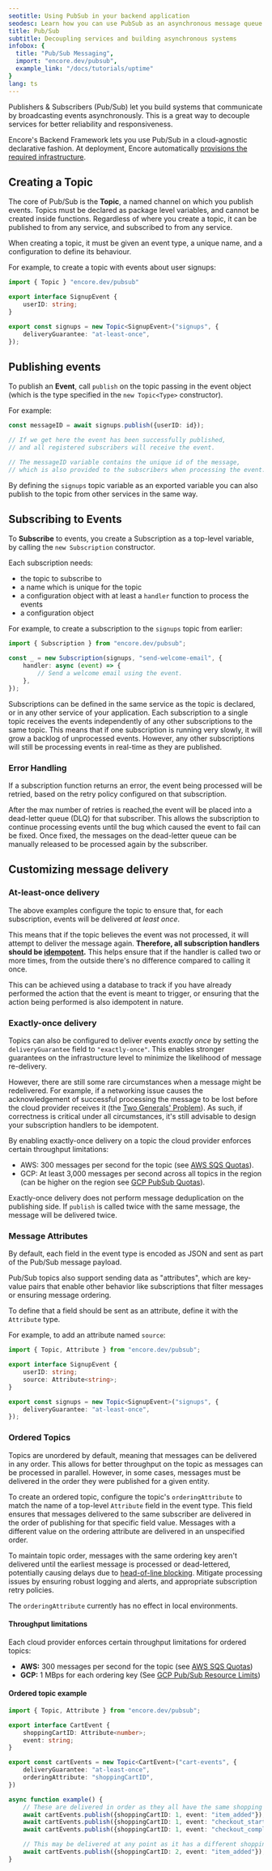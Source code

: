 ```yaml
---
seotitle: Using PubSub in your backend application
seodesc: Learn how you can use PubSub as an asynchronous message queue in your backend application, a great approach for decoupling services for better reliability.
title: Pub/Sub
subtitle: Decoupling services and building asynchronous systems
infobox: {
  title: "Pub/Sub Messaging",
  import: "encore.dev/pubsub",
  example_link: "/docs/tutorials/uptime"
}
lang: ts
---
```


Publishers & Subscribers (Pub/Sub) let you build systems that communicate by broadcasting events asynchronously. This is a great way to decouple services for better reliability and responsiveness.

Encore's Backend Framework lets you use Pub/Sub in a cloud-agnostic declarative fashion. At deployment, Encore automatically [provisions the required infrastructure](/docs/deploy/infra).

## Creating a Topic

The core of Pub/Sub is the **Topic**, a named channel on which you publish events.
Topics must be declared as package level variables, and cannot be created inside functions.
Regardless of where you create a topic, it can be published to from any service, and subscribed to from any service.

When creating a topic, it must be given an event type, a unique name, and a configuration to define its behaviour.

For example, to create a topic with events about user signups:

```ts
import { Topic } "encore.dev/pubsub"

export interface SignupEvent {
    userID: string;
}

export const signups = new Topic<SignupEvent>("signups", {
    deliveryGuarantee: "at-least-once",
});
```

## Publishing events

To publish an **Event**, call `publish` on the topic passing in the event object (which is the type specified in the `new Topic<Type>` constructor).

For example:

```ts
const messageID = await signups.publish({userID: id});

// If we get here the event has been successfully published,
// and all registered subscribers will receive the event.

// The messageID variable contains the unique id of the message,
// which is also provided to the subscribers when processing the event.
```

By defining the `signups` topic variable as an exported variable
you can also publish to the topic from other services in the same way.

## Subscribing to Events

To **Subscribe** to events, you create a Subscription as a top-level variable, by calling the
`new Subscription` constructor.

Each subscription needs:
- the topic to subscribe to
- a name which is unique for the topic
- a configuration object with at least a `handler` function to process the events
- a configuration object

For example, to create a subscription to the `signups` topic from earlier:

```ts
import { Subscription } from "encore.dev/pubsub";

const _ = new Subscription(signups, "send-welcome-email", {
    handler: async (event) => {
        // Send a welcome email using the event.
    },
});
```

Subscriptions can be defined in the same service as the topic is declared, or in any other service of your application. Each
subscription to a single topic receives the events independently of any other subscriptions to the same topic. This means
that if one subscription is running very slowly, it will grow a backlog of unprocessed events.
However, any other subscriptions will still be processing events in real-time as they are published.

### Error Handling

If a subscription function returns an error, the event being processed will be retried, based on the retry policy
configured on that subscription.

After the max number of retries is reached,the event will be placed into a dead-letter queue (DLQ) for that subscriber.
This allows the subscription to continue processing events until the bug which caused the event to fail can be fixed.
Once fixed, the messages on the dead-letter queue can be manually released to be processed again by the subscriber.

## Customizing message delivery

### At-least-once delivery

The above examples configure the topic to ensure that, for each subscription, events will be delivered _at least once_.

This means that if the topic believes the event was not processed, it will attempt to deliver the message again.
**Therefore, all subscription handlers should be [idempotent](https://en.wikipedia.org/wiki/Idempotence#Computer_science_meaning).** This helps ensure that if the handler is called two or more times, from the outside there's no difference compared to calling it once.

This can be achieved using a database to track if you have already performed the action that the event is meant to trigger,
or ensuring that the action being performed is also idempotent in nature.

### Exactly-once delivery

Topics can also be configured to deliver events _exactly once_ by setting the `deliveryGuarantee` field to
`"exactly-once"`. This enables stronger guarantees on the infrastructure level to minimize the likelihood of
message re-delivery.

However, there are still some rare circumstances when a message might be redelivered.  For example, if a networking issue
causes the acknowledgement of successful processing the message to be lost before the cloud provider receives it
(the [Two Generals' Problem](https://en.wikipedia.org/wiki/Two_Generals%27_Problem)).  As such, if correctness is critical
under all circumstances, it's still advisable to design your subscription handlers to be idempotent.

By enabling exactly-once delivery on a topic the cloud provider enforces certain throughput limitations:
- AWS: 300 messages per second for the topic (see [AWS SQS Quotas](https://docs.aws.amazon.com/AWSSimpleQueueService/latest/SQSDeveloperGuide/quotas-messages.html)).
- GCP: At least 3,000 messages per second across all topics in the region (can be higher on the region see [GCP PubSub Quotas](https://cloud.google.com/pubsub/quotas#quotas)).

<Callout type="important">

Exactly-once delivery does not perform message deduplication on the publishing side.
If `publish` is called twice with the same message, the message will be delivered twice.

</Callout>

### Message Attributes

By default, each field in the event type is encoded as JSON and sent as part of the Pub/Sub message payload.

Pub/Sub topics also support sending data as "attributes", which are key-value
pairs that enable other behavior like subscriptions that filter messages
or ensuring message ordering.

To define that a field should be sent as an attribute, define it with the `Attribute` type.

For example, to add an attribute named `source`:

```ts
import { Topic, Attribute } from "encore.dev/pubsub";

export interface SignupEvent {
    userID: string;
    source: Attribute<string>;
}

export const signups = new Topic<SignupEvent>("signups", {
    deliveryGuarantee: "at-least-once",
});
```

### Ordered Topics

Topics are unordered by default, meaning that messages can be delivered in any order. This allows for better throughput on the topic as messages can be processed in parallel. However, in some cases, messages must be delivered in the order they were published for a given entity.

To create an ordered topic, configure the topic's `orderingAttribute` to match the name of a top-level `Attribute` field in the event type. This field ensures that messages delivered to the same subscriber are delivered in the order of publishing for that specific field value. Messages with a different value on the ordering attribute are delivered in an unspecified order.

To maintain topic order, messages with the same ordering key aren't delivered until the earliest message is processed or dead-lettered, potentially causing delays due to [head-of-line blocking](https://en.wikipedia.org/wiki/Head-of-line_blocking). Mitigate processing issues by ensuring robust logging and alerts, and appropriate subscription retry policies.

<Callout type="info">

The `orderingAttribute` currently has no effect in local environments.

</Callout>

#### Throughput limitations

Each cloud provider enforces certain throughput limitations for ordered topics:
- **AWS:** 300 messages per second for the topic (see [AWS SQS Quotas](https://docs.aws.amazon.com/AWSSimpleQueueService/latest/SQSDeveloperGuide/quotas-messages.html))
- **GCP:** 1 MBps for each ordering key (See [GCP Pub/Sub Resource Limits](https://cloud.google.com/pubsub/quotas#resource_limits))

#### Ordered topic example

```ts
import { Topic, Attribute } from "encore.dev/pubsub";

export interface CartEvent {
	shoppingCartID: Attribute<number>;
	event: string;
}

export const cartEvents = new Topic<CartEvent>("cart-events", {
	deliveryGuarantee: "at-least-once",
	orderingAttribute: "shoppingCartID",
})

async function example() {
	// These are delivered in order as they all have the same shopping cart ID
	await cartEvents.publish({shoppingCartID: 1, event: "item_added"});
	await cartEvents.publish({shoppingCartID: 1, event: "checkout_started"});
	await cartEvents.publish({shoppingCartID: 1, event: "checkout_completed"});

	// This may be delivered at any point as it has a different shopping cart ID.
	await cartEvents.publish({shoppingCartID: 2, event: "item_added"});
}
```
